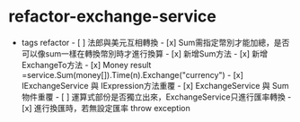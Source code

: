 # refactor-exchange-service

- tags refactor
      - [ ] 法郎與美元互相轉換
      - [x] Sum需指定幣別才能加總，是否可以像sum一樣在轉換幣別時才進行換算
        - [x] 新增Sum方法
        - [x] 新增ExchangeTo方法 
      - [x] Money result =service.Sum(money[]).Time(n).Exchange("currency")
      - [x] IExchangeService 與 IExpression方法重覆
          - [x] ExchangeService 與 Sum物件重覆
          - [ ] 運算式部份是否獨立出來，ExchangeService只進行匯率轉換
      - [x] 進行換匯時，若無設定匯率 throw exception